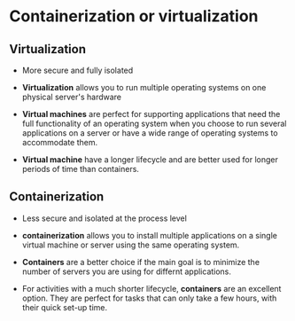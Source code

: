 # Containerization or virtualization



## Virtualization

* More secure and fully isolated

* **Virtualization** allows you to run multiple operating systems on one physical server's hardware

* **Virtual machines** are perfect for supporting applications that need the full functionality of an operating system when you choose to run several applications on a server or have a wide range of operating systems to accommodate them.

*  **Virtual machine** have a longer lifecycle and are better used for longer periods of time than containers.

## Containerization

* Less secure and isolated at the process level

* **containerization** allows you to install multiple applications on a single virtual machine or server using the same operating system.

* **Containers** are a better choice if the main goal is to minimize the number of servers you are using for differnt applications.

* For activities with a much shorter lifecycle, **containers** are an excellent option.
They are perfect for tasks that can only take a few hours, with their quick set-up time.

